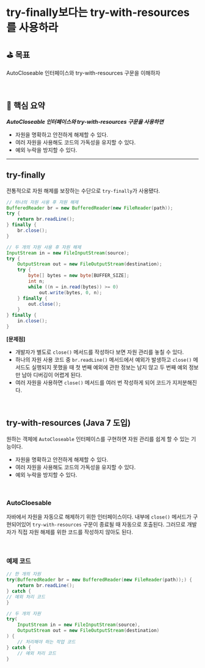 # try-finally보다는 try-with-resources를 사용하라

## ⛳️ 목표

AutoCloseable 인터페이스와 try-with-resources 구문을 이해하자

<br>

## 📄 핵심 요약

***AutoCloseable 인터페이스와 try-with-resources 구문을 사용하면***

- 자원을 명확하고 안전하게 해제할 수 있다.
- 여러 자원을 사용해도 코드의 가독성을 유지할 수 있다.
- 예외 누락을 방지할 수 있다.

---

## try-finally

전통적으로 자원 해제를 보장하는 수단으로 `try-finally`가 사용됐다.

```java
// 하나의 자원 사용 후 자원 해제
BufferedReader br = new BufferedReader(new FileReader(path));
try {
	return br.readLine();
} finally {
	br.close();
}

// 두 개의 자원 사용 후 자원 해제
InputStream in = new FileInputStream(source);
try {
	OutputStream out = new FileOutputStream(destination);
	try {
		byte[] bytes = new byte[BUFFER_SIZE];
		int n;
		while ((n = in.read(bytes)) >= 0)
			out.write(bytes, 0, n);
	} finally {
		out.close();
	}
} finally {
	in.close();
}

```

**[문제점]**

- 개발자가 별도로 `close()` 메서드를 작성하다 보면 자원 관리를 놓칠 수 있다.
- 하나의 자원 사용 코드 중 `br.readLine()` 메서드에서 예외가 발생하고 `close()` 메서드도 실행되지 못했을 때 첫 번째 예외에 관한 정보는 남지 않고 두 번째 예외 정보만 남아 디버깅이 어렵게 된다.
- 여러 자원을 사용하면 `close()` 메서드를 여러 번 작성하게 되어 코드가 지저분해진다.

<br>

## try-with-resources (Java 7 도입)

원하는 객체에 `AutoCloseable` 인터페이스를 구현하면 자원 관리를 쉽게 할 수 있는 기능이다.

- 자원을 명확하고 안전하게 해제할 수 있다.
- 여러 자원을 사용해도 코드의 가독성을 유지할 수 있다.
- 예외 누락을 방지할 수 있다.

<br>

### AutoCloesable

자바에서 자원을 자동으로 해제하기 위한 인터페이스이다. 내부에 `close()` 메서드가 구현되어있어 `try-with-resources` 구문이 종료될 때 자동으로 호출된다. 그러므로 개발자가 직접 자원 해제를 위한 코드를 작성하지 않아도 된다.

<br>

### 예제 코드

```java
// 한 개의 자원
try(BufferedReader br = new BufferedReader(new FileReader(path));) {
    return br.readLine();
} catch {
// 예외 처리 코드
}

// 두 개의 자원
try(
    InputStream in = new FileInputStream(source),
    OutputStream out = new FileOutputStream(destination)
) {
    // 처리해야 하는 작업 코드
} catch {
    // 예외 처리 코드
}
```